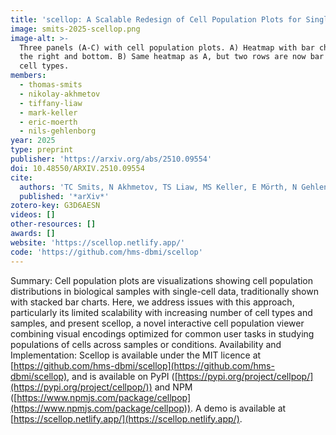```yaml
---
title: 'scellop: A Scalable Redesign of Cell Population Plots for Single-Cell Data'
image: smits-2025-scellop.png
image-alt: >-
  Three panels (A-C) with cell population plots. A) Heatmap with bar charts on the top and left and colored legends on
  the right and bottom. B) Same heatmap as A, but two rows are now bar charts. C) Stacked bar chart with colors for
  cell types.
members:
  - thomas-smits
  - nikolay-akhmetov
  - tiffany-liaw
  - mark-keller
  - eric-moerth
  - nils-gehlenborg
year: 2025
type: preprint
publisher: 'https://arxiv.org/abs/2510.09554'
doi: 10.48550/ARXIV.2510.09554
cite:
  authors: 'TC Smits, N Akhmetov, TS Liaw, MS Keller, E Mörth, N Gehlenborg'
  published: '*arXiv*'
zotero-key: G3D6AESN
videos: []
other-resources: []
awards: []
website: 'https://scellop.netlify.app/'
code: 'https://github.com/hms-dbmi/scellop'
---
```

Summary: Cell population plots are visualizations showing cell population distributions in biological samples with single-cell data, traditionally shown with stacked bar charts. Here, we address issues with this approach, particularly its limited scalability with increasing number of cell types and samples, and present scellop, a novel interactive cell population viewer combining visual encodings optimized for common user tasks in studying populations of cells across samples or conditions.
 Availability and Implementation: Scellop is available under the MIT licence at [https://github.com/hms-dbmi/scellop](https://github.com/hms-dbmi/scellop), and is available on PyPI ([https://pypi.org/project/cellpop/](https://pypi.org/project/cellpop/)) and NPM ([https://www.npmjs.com/package/cellpop](https://www.npmjs.com/package/cellpop)). A demo is available at [https://scellop.netlify.app/](https://scellop.netlify.app/).
